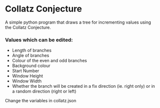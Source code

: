 # Collatz Conjecture
A simple python program that draws a tree for incrementing values using the Collatz Conjecture.
### Values which can be edited:
 - Length of branches
 - Angle of branches
 - Colour of the even and odd branches
 - Background colour
 - Start Number
 - Window Height
 - Window Width
 - Whether the branch will be created in a fix direction (ie. right only) or in a random direction (right or left)

Change the variables in collatz.json
